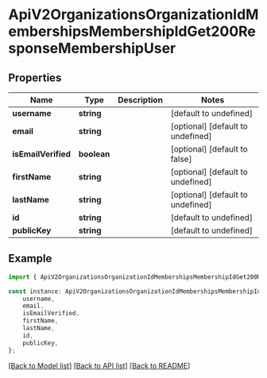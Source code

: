 # ApiV2OrganizationsOrganizationIdMembershipsMembershipIdGet200ResponseMembershipUser


## Properties

Name | Type | Description | Notes
------------ | ------------- | ------------- | -------------
**username** | **string** |  | [default to undefined]
**email** | **string** |  | [optional] [default to undefined]
**isEmailVerified** | **boolean** |  | [optional] [default to false]
**firstName** | **string** |  | [optional] [default to undefined]
**lastName** | **string** |  | [optional] [default to undefined]
**id** | **string** |  | [default to undefined]
**publicKey** | **string** |  | [default to undefined]

## Example

```typescript
import { ApiV2OrganizationsOrganizationIdMembershipsMembershipIdGet200ResponseMembershipUser } from './api';

const instance: ApiV2OrganizationsOrganizationIdMembershipsMembershipIdGet200ResponseMembershipUser = {
    username,
    email,
    isEmailVerified,
    firstName,
    lastName,
    id,
    publicKey,
};
```

[[Back to Model list]](../README.md#documentation-for-models) [[Back to API list]](../README.md#documentation-for-api-endpoints) [[Back to README]](../README.md)

